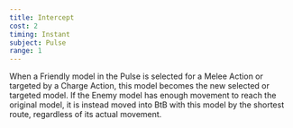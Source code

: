 ```yaml
---
title: Intercept
cost: 2
timing: Instant
subject: Pulse
range: 1
---
```

When a Friendly model in the Pulse is selected for a Melee Action or targeted by a Charge Action, this model becomes the new selected or targeted model.
If the Enemy model has enough movement to reach the original model, it is instead moved into BtB with this model by the shortest route, regardless of its actual movement.